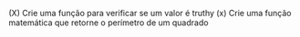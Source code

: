 (X) Crie uma função para verificar se um valor é truthy
(x) Crie uma função matemática que retorne o perímetro de um quadrado